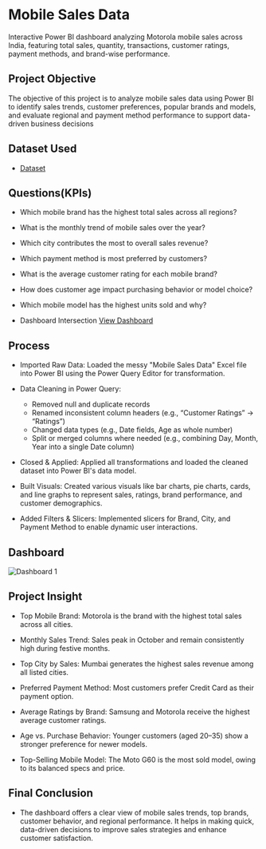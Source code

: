 # Mobile Sales Data
Interactive Power BI dashboard analyzing Motorola mobile sales across India, featuring total sales, quantity, transactions, customer ratings, payment methods, and brand-wise performance.

## Project Objective
The objective of this project is to analyze mobile sales data using Power BI to identify sales trends, customer preferences, popular brands and models, and evaluate regional and payment method performance to support data-driven business decisions


## Dataset Used
- <a href="https://github.com/kunalkadu2001/Motorola-sales-dashboard/blob/main/Day%20-%2030%20-%20Mobile%20Sales%20Data.xlsx">Dataset</a>

## Questions(KPIs)

- Which mobile brand has the highest total sales across all regions?
- What is the monthly trend of mobile sales over the year?
- Which city contributes the most to overall sales revenue?
- Which payment method is most preferred by customers?
- What is the average customer rating for each mobile brand?
- How does customer age impact purchasing behavior or model choice?
- Which mobile model has the highest units sold and why?


- Dashboard Intersection  <a href="https://github.com/kunalkadu2001/Motorola-sales-dashboard/blob/main/Dashboard%201.jpg">View Dashboard</a>

## Process
- Imported Raw Data: Loaded the messy "Mobile Sales Data" Excel file into Power BI using the Power Query Editor for transformation.
  
- Data Cleaning in Power Query:
     - Removed null and duplicate records
     - Renamed inconsistent column headers (e.g., “Customer Ratings” → “Ratings”)
     - Changed data types (e.g., Date fields, Age as whole number)
     - Split or merged columns where needed (e.g., combining Day, Month, Year into a single Date column)
       
- Closed & Applied: Applied all transformations and loaded the cleaned dataset into Power BI's data model.
 
- Built Visuals: Created various visuals like bar charts, pie charts, cards, and line graphs to represent sales, ratings, brand performance, and customer demographics.
 
- Added Filters & Slicers: Implemented slicers for Brand, City, and Payment Method to enable dynamic user interactions.

## Dashboard

![Dashboard 1](https://github.com/user-attachments/assets/e3cd34e2-c473-4a7c-aadd-6aead33e453e)

## Project Insight

- Top Mobile Brand: Motorola is the brand with the highest total sales across all cities.

- Monthly Sales Trend: Sales peak in October and remain consistently high during festive months.

- Top City by Sales: Mumbai generates the highest sales revenue among all listed cities.

- Preferred Payment Method: Most customers prefer Credit Card as their payment option.

- Average Ratings by Brand: Samsung and Motorola receive the highest average customer ratings.

- Age vs. Purchase Behavior: Younger customers (aged 20–35) show a stronger preference for newer models.

- Top-Selling Mobile Model: The Moto G60 is the most sold model, owing to its balanced specs and price.

## Final Conclusion
- The dashboard offers a clear view of mobile sales trends, top brands, customer behavior, and regional performance. It helps in making quick, data-driven decisions to improve sales strategies and enhance customer satisfaction.
